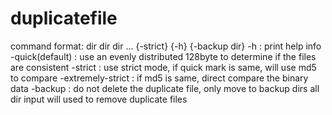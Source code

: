 # duplicatefile

command format: dir dir dir ... {-strict} {-h} {-backup dir}
-h                : print help info
-quick(default)   : use an evenly distributed 128byte to determine if the files are consistent
-strict           : use strict mode, if quick mark is same, will use md5 to compare
-extremely-strict : if md5 is same, direct compare the binary data
-backup           : do not delete the duplicate file, only move to backup dirs
all dir input will used to remove duplicate files

